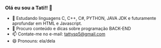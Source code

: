 ### Olá eu sou a Tati!! 👋


- 🌱 Estudando linguagens C, C++, C#, PYTHON, JAVA JDK e futuramente aprofundar em HTML e Javascript.
- 🤔 Procuro conteúdo e dicas sobre programação BACK-END
- 📫 Contate-me no e-mail: tattysp5@gmail.com
- 😄 Pronouns: ela/dela

